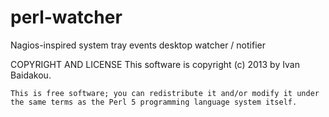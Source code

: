 perl-watcher
============

Nagios-inspired system tray events desktop watcher / notifier


COPYRIGHT AND LICENSE
    This software is copyright (c) 2013 by Ivan Baidakou.

    This is free software; you can redistribute it and/or modify it under
    the same terms as the Perl 5 programming language system itself.

